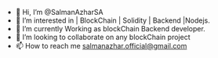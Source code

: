 - 👋 Hi, I’m @SalmanAzharSA
- 👀 I’m interested in | BlockChain | Solidity | Backend |Nodejs.
- 🌱 I’m currently Working as blockChain Backend developer.
- 💞️ I’m looking to collaborate on any blockChain project
- 📫 How to reach me salmanazhar.official@gmail.com

<!---
SalmanAzharSA/SalmanAzharSA is a ✨ special ✨ repository because its `README.md` (this file) appears on your GitHub profile.
You can click the Preview link to take a look at your changes.
--->
